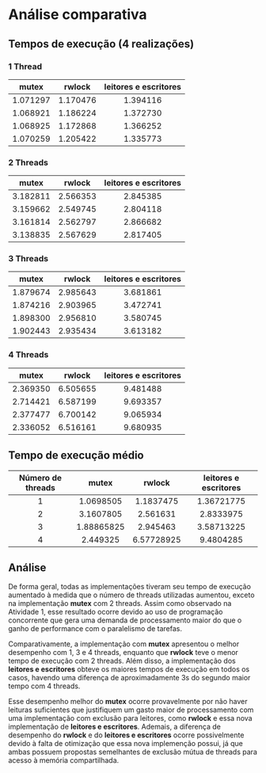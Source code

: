 # Análise comparativa

## Tempos de execução (4 realizações)

### 1 Thread

| **mutex** | **rwlock** | **leitores e escritores** |
|:---------:|:----------:|:-------------------------:|
|  1.071297 |  1.170476  |          1.394116         |
|  1.068921 |  1.186224  |          1.372730         |
|  1.068925 |  1.172868  |          1.366252         |
|  1.070259 |  1.205422  |          1.335773         | 

### 2 Threads

| **mutex** | **rwlock** | **leitores e escritores** |
|:---------:|:----------:|:-------------------------:|
|  3.182811 |  2.566353  |          2.845385         |
|  3.159662 |  2.549745  |          2.804118         |
|  3.161814 |  2.562797  |          2.866682         |
|  3.138835 |  2.567629  |          2.817405         |

### 3 Threads

| **mutex** | **rwlock** | **leitores e escritores** |
|:---------:|:----------:|:-------------------------:|
|  1.879674 |  2.985643  |          3.681861         |
|  1.874216 |  2.903965  |          3.472741         |
|  1.898300 |  2.956810  |          3.580745         |
|  1.902443 |  2.935434  |          3.613182         |

### 4 Threads

| **mutex** | **rwlock** | **leitores e escritores** |
|:---------:|:----------:|:-------------------------:|
|  2.369350 |  6.505655  |          9.481488         |
|  2.714421 |  6.587199  |          9.693357         |
|  2.377477 |  6.700142  |          9.065934         |
|  2.336052 |  6.516161  |          9.680935         |

## Tempo de execução médio

| **Número de threads** |  **mutex** | **rwlock** | **leitores e escritores** |
|:---------------------:|:----------:|:----------:|:-------------------------:|
|           1           |  1.0698505 |  1.1837475 |         1.36721775        |
|           2           |  3.1607805 |  2.561631  |         2.8333975         |
|           3           | 1.88865825 |  2.945463  |         3.58713225        |
|           4           |  2.449325  | 6.57728925 |         9.4804285         |

## Análise

De forma geral, todas as implementações tiveram seu tempo de execução aumentado à medida que o número de threads utilizadas aumentou, exceto na implementação **mutex** com 2 threads. Assim como observado na Atividade 1, esse resultado ocorre devido ao uso de programação concorrente que gera uma demanda de processamento maior do que o ganho de performance com o paralelismo de tarefas.

Comparativamente, a implementação com **mutex** apresentou o melhor desempenho com 1, 3 e 4 threads, enquanto que **rwlock** teve o menor tempo de execução com 2 threads. Além disso, a implementação dos **leitores e escritores** obteve os maiores tempos de execução em todos os casos, havendo uma diferença de aproximadamente 3s do segundo maior tempo com 4 threads.

Esse desempenho melhor do **mutex** ocorre provavelmente por não haver leituras suficientes que justifiquem um gasto maior de processamento com uma implementação com exclusão para leitores, como **rwlock** e essa nova implementação de **leitores e escritores**. Ademais, a diferença de desempenho do **rwlock** e do **leitores e escritores** ocorre possivelmente devido à falta de otimização que essa nova implemenção possui, já que ambas possuem propostas semelhantes de exclusão mútua de threads para acesso à memória compartilhada.

